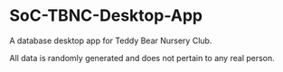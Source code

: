 SoC-TBNC-Desktop-App
====================

A database desktop app for Teddy Bear Nursery Club.

All data is randomly generated and does not pertain to any real person.

